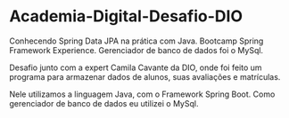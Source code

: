 # Academia-Digital-Desafio-DIO
 Conhecendo Spring Data JPA na prática com Java. Bootcamp Spring Framework Experience. Gerenciador de banco de dados foi o MySql.


Desafio junto com a expert Camila Cavante da DIO, onde foi feito um programa para armazenar dados de alunos, suas avaliações e matrículas.

Nele utilizamos a linguagem Java, com o Framework Spring Boot. Como gerenciador de banco de dados eu utilizei o MySql.
